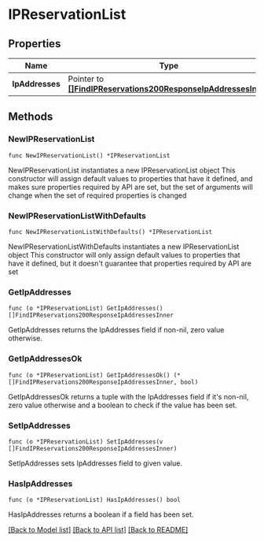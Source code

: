 # IPReservationList

## Properties

Name | Type | Description | Notes
------------ | ------------- | ------------- | -------------
**IpAddresses** | Pointer to [**[]FindIPReservations200ResponseIpAddressesInner**](FindIPReservations200ResponseIpAddressesInner.md) |  | [optional] 

## Methods

### NewIPReservationList

`func NewIPReservationList() *IPReservationList`

NewIPReservationList instantiates a new IPReservationList object
This constructor will assign default values to properties that have it defined,
and makes sure properties required by API are set, but the set of arguments
will change when the set of required properties is changed

### NewIPReservationListWithDefaults

`func NewIPReservationListWithDefaults() *IPReservationList`

NewIPReservationListWithDefaults instantiates a new IPReservationList object
This constructor will only assign default values to properties that have it defined,
but it doesn't guarantee that properties required by API are set

### GetIpAddresses

`func (o *IPReservationList) GetIpAddresses() []FindIPReservations200ResponseIpAddressesInner`

GetIpAddresses returns the IpAddresses field if non-nil, zero value otherwise.

### GetIpAddressesOk

`func (o *IPReservationList) GetIpAddressesOk() (*[]FindIPReservations200ResponseIpAddressesInner, bool)`

GetIpAddressesOk returns a tuple with the IpAddresses field if it's non-nil, zero value otherwise
and a boolean to check if the value has been set.

### SetIpAddresses

`func (o *IPReservationList) SetIpAddresses(v []FindIPReservations200ResponseIpAddressesInner)`

SetIpAddresses sets IpAddresses field to given value.

### HasIpAddresses

`func (o *IPReservationList) HasIpAddresses() bool`

HasIpAddresses returns a boolean if a field has been set.


[[Back to Model list]](../README.md#documentation-for-models) [[Back to API list]](../README.md#documentation-for-api-endpoints) [[Back to README]](../README.md)


